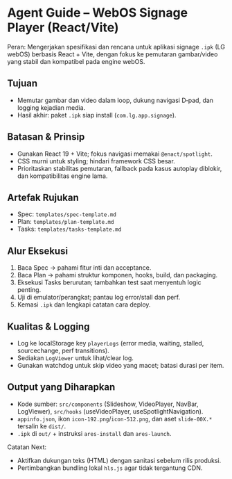 # Agent Guide – WebOS Signage Player (React/Vite)

Peran: Mengerjakan spesifikasi dan rencana untuk aplikasi signage `.ipk` (LG webOS) berbasis React + Vite, dengan fokus ke pemutaran gambar/video yang stabil dan kompatibel pada engine webOS.

## Tujuan

- Memutar gambar dan video dalam loop, dukung navigasi D‑pad, dan logging kejadian media.
- Hasil akhir: paket `.ipk` siap install (`com.lg.app.signage`).

## Batasan & Prinsip

- Gunakan React 19 + Vite; fokus navigasi memakai `@enact/spotlight`.
- CSS murni untuk styling; hindari framework CSS besar.
- Prioritaskan stabilitas pemutaran, fallback pada kasus autoplay diblokir, dan kompatibilitas engine lama.

## Artefak Rujukan

- Spec: `templates/spec-template.md`
- Plan: `templates/plan-template.md`
- Tasks: `templates/tasks-template.md`

## Alur Eksekusi

1) Baca Spec → pahami fitur inti dan acceptance.
2) Baca Plan → pahami struktur komponen, hooks, build, dan packaging.
3) Eksekusi Tasks berurutan; tambahkan test saat menyentuh logic penting.
4) Uji di emulator/perangkat; pantau log error/stall dan perf.
5) Kemasi `.ipk` dan lengkapi catatan cara deploy.

## Kualitas & Logging

- Log ke localStorage key `playerLogs` (error media, waiting, stalled, sourcechange, perf transitions).
- Sediakan `LogViewer` untuk lihat/clear log.
- Gunakan watchdog untuk skip video yang macet; batasi durasi per item.

## Output yang Diharapkan

- Kode sumber: `src/components` (Slideshow, VideoPlayer, NavBar, LogViewer), `src/hooks` (useVideoPlayer, useSpotlightNavigation).
- `appinfo.json`, ikon `icon-192.png`/`icon-512.png`, dan aset `slide-00X.*` tersalin ke `dist/`.
- `.ipk` di `out/` + instruksi `ares-install` dan `ares-launch`.

Catatan Next:
- Aktifkan dukungan teks (HTML) dengan sanitasi sebelum rilis produksi.
- Pertimbangkan bundling lokal `hls.js` agar tidak tergantung CDN.

